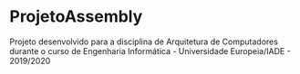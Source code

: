 # ProjetoAssembly
Projeto desenvolvido para a disciplina de Arquitetura de Computadores durante o curso de Engenharia Informática - Universidade Europeia/IADE - 2019/2020
